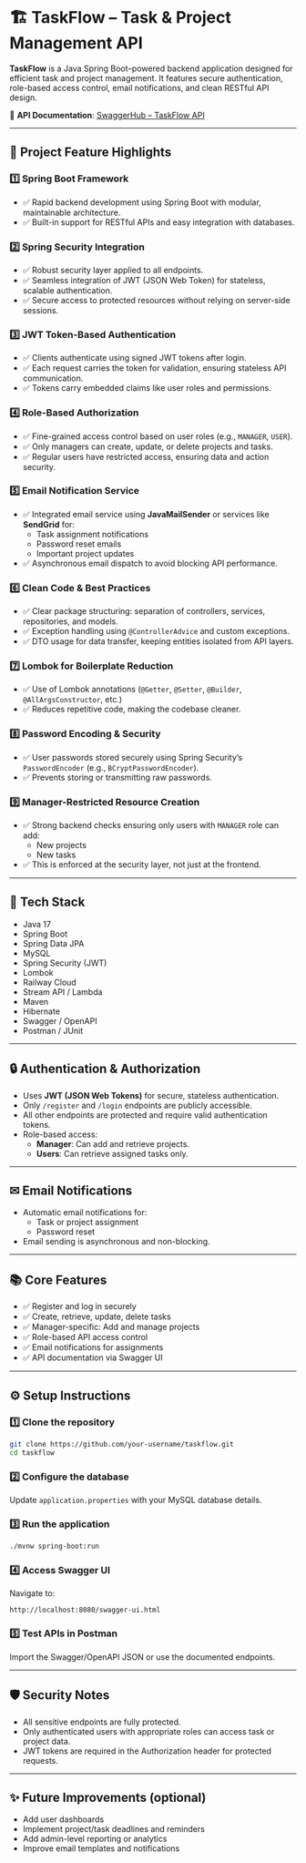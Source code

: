 # 🏗 TaskFlow – Task & Project Management API

**TaskFlow** is a Java Spring Boot–powered backend application designed for efficient task and project management. It features secure authentication, role-based access control, email notifications, and clean RESTful API design.

📄 **API Documentation**: [SwaggerHub – TaskFlow API](https://app.swaggerhub.com/apis/ujaval/TaskFlow-APi/1.0.0#/)

---

## 📌 Project Feature Highlights

### 1️⃣ Spring Boot Framework
- ✅ Rapid backend development using Spring Boot with modular, maintainable architecture.
- ✅ Built-in support for RESTful APIs and easy integration with databases.

### 2️⃣ Spring Security Integration
- ✅ Robust security layer applied to all endpoints.
- ✅ Seamless integration of JWT (JSON Web Token) for stateless, scalable authentication.
- ✅ Secure access to protected resources without relying on server-side sessions.

### 3️⃣ JWT Token-Based Authentication
- ✅ Clients authenticate using signed JWT tokens after login.
- ✅ Each request carries the token for validation, ensuring stateless API communication.
- ✅ Tokens carry embedded claims like user roles and permissions.

### 4️⃣ Role-Based Authorization
- ✅ Fine-grained access control based on user roles (e.g., `MANAGER`, `USER`).
- ✅ Only managers can create, update, or delete projects and tasks.
- ✅ Regular users have restricted access, ensuring data and action security.

### 5️⃣ Email Notification Service
- ✅ Integrated email service using **JavaMailSender** or services like **SendGrid** for:
  - Task assignment notifications  
  - Password reset emails  
  - Important project updates  
- ✅ Asynchronous email dispatch to avoid blocking API performance.

### 6️⃣ Clean Code & Best Practices
- ✅ Clear package structuring: separation of controllers, services, repositories, and models.
- ✅ Exception handling using `@ControllerAdvice` and custom exceptions.
- ✅ DTO usage for data transfer, keeping entities isolated from API layers.

### 7️⃣ Lombok for Boilerplate Reduction
- ✅ Use of Lombok annotations (`@Getter`, `@Setter`, `@Builder`, `@AllArgsConstructor`, etc.)
- ✅ Reduces repetitive code, making the codebase cleaner.

### 8️⃣ Password Encoding & Security
- ✅ User passwords stored securely using Spring Security’s `PasswordEncoder` (e.g., `BCryptPasswordEncoder`).
- ✅ Prevents storing or transmitting raw passwords.

### 9️⃣ Manager-Restricted Resource Creation
- ✅ Strong backend checks ensuring only users with `MANAGER` role can add:
  - New projects  
  - New tasks  
- ✅ This is enforced at the security layer, not just at the frontend.

---

## 🚀 Tech Stack

- Java 17  
- Spring Boot  
- Spring Data JPA  
- MySQL  
- Spring Security (JWT)  
- Lombok  
- Railway Cloud  
- Stream API / Lambda  
- Maven  
- Hibernate  
- Swagger / OpenAPI  
- Postman / JUnit  

---

## 🔒 Authentication & Authorization

- Uses **JWT (JSON Web Tokens)** for secure, stateless authentication.
- Only `/register` and `/login` endpoints are publicly accessible.
- All other endpoints are protected and require valid authentication tokens.
- Role-based access:
  - **Manager**: Can add and retrieve projects.
  - **Users**: Can retrieve assigned tasks only.

---

## ✉ Email Notifications

- Automatic email notifications for:
  - Task or project assignment  
  - Password reset  
- Email sending is asynchronous and non-blocking.

---

## 📚 Core Features

- ✅ Register and log in securely  
- ✅ Create, retrieve, update, delete tasks  
- ✅ Manager-specific: Add and manage projects  
- ✅ Role-based API access control  
- ✅ Email notifications for assignments  
- ✅ API documentation via Swagger UI  
 ---
 
## ⚙ Setup Instructions

### 1️⃣ Clone the repository
```bash
git clone https://github.com/your-username/taskflow.git
cd taskflow
```

### 2️⃣ Configure the database
Update `application.properties` with your MySQL database details.

### 3️⃣ Run the application
```bash
./mvnw spring-boot:run
```

### 4️⃣ Access Swagger UI
Navigate to: 
```
http://localhost:8080/swagger-ui.html
```

### 5️⃣ Test APIs in Postman
Import the Swagger/OpenAPI JSON or use the documented endpoints.

---

## 🛡 Security Notes

- All sensitive endpoints are fully protected.
- Only authenticated users with appropriate roles can access task or project data.
- JWT tokens are required in the Authorization header for protected requests.

---

## ✨ Future Improvements (optional)
- Add user dashboards
- Implement project/task deadlines and reminders
- Add admin-level reporting or analytics
- Improve email templates and notifications


